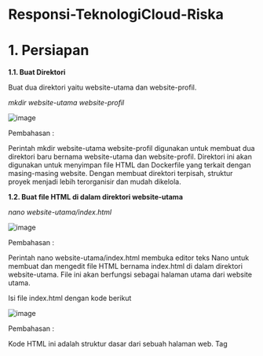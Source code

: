 # Responsi-TeknologiCloud-Riska
 
# 1. Persiapan

**1.1. Buat Direktori**

Buat dua direktori yaitu website-utama dan website-profil.

_mkdir website-utama website-profil_

![image](https://github.com/riskasitumorang/Responsi-TeknologiCloud-Riska/assets/136875985/a3642b2f-c994-49ba-b40f-c05a8208ac2b)

Pembahasan :

Perintah mkdir website-utama website-profil digunakan untuk membuat dua direktori baru bernama website-utama dan website-profil. Direktori ini akan digunakan untuk menyimpan file HTML dan Dockerfile yang terkait dengan masing-masing website. Dengan membuat direktori terpisah, struktur proyek menjadi lebih terorganisir dan mudah dikelola.


**1.2. Buat file HTML di dalam direktori website-utama**

_nano website-utama/index.html_

![image](https://github.com/riskasitumorang/Responsi-TeknologiCloud-Riska/assets/136875985/e794c1f0-c9fa-49af-9b8c-b97bce87ade9)

Pembahasan : 

Perintah nano website-utama/index.html membuka editor teks Nano untuk membuat dan mengedit file HTML bernama index.html di dalam direktori website-utama. File ini akan berfungsi sebagai halaman utama dari website utama.


Isi file index.html dengan kode berikut

![image](https://github.com/riskasitumorang/Responsi-TeknologiCloud-Riska/assets/136875985/d6a85906-f6fb-469b-a9f1-0e82016dcca5)

Pembahasan :

Kode HTML ini adalah struktur dasar dari sebuah halaman web. Tag <title> menetapkan judul halaman yang akan ditampilkan pada tab browser. Tag h1 digunakan untuk judul utama di halaman, dan tag p berisi tautan ke halaman profil dengan menggunakan tag <a>. Tautan ini akan mengarahkan pengguna ke website profil yang berjalan di port 8081.


**1.3. Buat file HTML di dalam direktori website-profil**

_nano website-profil/index.html_

![image](https://github.com/riskasitumorang/Responsi-TeknologiCloud-Riska/assets/136875985/df2d7244-1330-4437-80be-94a2ade5c4a9)

Pembahasan :

Perintah nano website-profil/index.html membuka editor teks Nano untuk membuat dan mengedit file HTML bernama index.html di dalam direktori website-profil. File ini akan berfungsi sebagai halaman utama dari website profil.

Isi file index.html dengan konten berikut:

![image](https://github.com/riskasitumorang/Responsi-TeknologiCloud-Riska/assets/136875985/4f09ff2b-b840-4672-8ba9-5d42f8f6eb99)

Pembahasan :

Kode HTML ini menampilkan halaman profil dengan judul "Profil Anda". Tag <img> digunakan untuk menampilkan gambar profil yang diambil dari file foto.jpg. Gambar ini akan disalin ke dalam kontainer Docker dan ditampilkan saat halaman profil diakses.

# 2. Buat Docker Network

Buat jaringan Docker dengan nama my-Riska-Novita-Situmorang-network

_docker network create my-Riska-Novita-Situmorang-network_

![image](https://github.com/riskasitumorang/Responsi-TeknologiCloud-Riska/assets/136875985/b0b4080f-af50-4a7f-958a-2a0a92cd0340)

Pembahasan :

Perintah docker network create my-Riska-Novita-Situmorang-network digunakan untuk membuat jaringan Docker dengan nama my-Riska-Novita-Situmorang-network. Jaringan ini memungkinkan kontainer yang berjalan di dalamnya untuk saling berkomunikasi menggunakan nama layanan (service name) sebagai DNS.


# 3. Buat Dockerfile dan Image

**3.1. Dockerfile untuk Website Utama**

_nano website-utama/Dockerfile_

![image](https://github.com/riskasitumorang/Responsi-TeknologiCloud-Riska/assets/136875985/11b91303-c8b6-4c3c-a829-161cda32a70e)

Pembahasan :

Perintah nano website-utama/Dockerfile membuka editor teks Nano untuk membuat dan mengedit Dockerfile di dalam direktori website-utama. Dockerfile ini akan berisi instruksi untuk membangun image Docker untuk website utama.


Isi file Dockerfile dengan kode berikut:

![image](https://github.com/riskasitumorang/Responsi-TeknologiCloud-Riska/assets/136875985/feab2a8e-ac0a-4875-b173-9feb5effd004)

Pembahasan :

Dockerfile ini menggunakan image dasar nginx:alpine, yang merupakan versi ringan dari Nginx. Instruksi COPY index.html /usr/share/nginx/html/index.html menyalin file index.html dari direktori kerja saat ini ke direktori default Nginx di dalam kontainer. Ini memungkinkan Nginx untuk menyajikan halaman web yang telah kita buat.

**3.2. Dockerfile untuk Website Profil**

_nano website-profil/Dockerfile_

![image](https://github.com/riskasitumorang/Responsi-TeknologiCloud-Riska/assets/136875985/f9df69c8-d485-4353-9d61-2cb526f52a59)

Pembahasan :

Perintah nano website-profil/Dockerfile membuka editor teks Nano untuk membuat dan mengedit Dockerfile di dalam direktori website-profil. Dockerfile ini akan berisi instruksi untuk membangun image Docker untuk website profil.

Isi file Dockerfile dengan konten berikut:

![image](https://github.com/riskasitumorang/Responsi-TeknologiCloud-Riska/assets/136875985/4305e9e3-7712-4336-8dfb-e19153be6d91)

Pembahasan :

Dockerfile ini juga menggunakan image dasar nginx:alpine. Selain menyalin file index.html, instruksi COPY foto.jpg /usr/share/nginx/html/foto.jpg menyalin file gambar foto.jpg ke direktori default Nginx. Ini memungkinkan halaman profil untuk menampilkan gambar yang diinginkan.	

# 4. Build Image
Bangun dua image Docker dari Dockerfile yang sudah dibuat.

_cd website-utama_

_docker build -t website-utama ._

![image](https://github.com/riskasitumorang/Responsi-TeknologiCloud-Riska/assets/136875985/991d8d6c-486b-44bf-a12d-0daa46e1ca64)

Pembahasan :

Perintah cd website-utama dan cd ../website-profil digunakan untuk berpindah ke direktori yang sesuai. Perintah docker build -t website-utama . dan docker build -t website-profil . digunakan untuk membangun image Docker dari Dockerfile yang ada di direktori masing-masing. Opsi -t memberi nama pada image yang dibangun, sehingga lebih mudah untuk dikelola dan diidentifikasi.

_cd ../website-profil_

_docker build -t website-profil ._

![image](https://github.com/riskasitumorang/Responsi-TeknologiCloud-Riska/assets/136875985/8e08336a-2793-43d4-966a-f50533c5a291)

Pembahasan :

Perintah cd ../website-profil digunakan untuk berpindah ke direktori website-profil dari direktori sebelumnya. Perintah docker build -t website-profil . digunakan untuk membangun image Docker dari Dockerfile yang ada di direktori tersebut. Sama seperti sebelumnya, opsi -t memberi nama pada image yang dibangun.
# 5. Docker Volume (Opsional)

Buat volume bernama profile-images.

_docker volume create profile-images_

_docker run -d --name temp-container -v profile-images:/data busybox_

_docker cp website-profil/foto.jpg temp-container:/data/_

_docker rm -f temp-container_

![image](https://github.com/riskasitumorang/Responsi-TeknologiCloud-Riska/assets/136875985/52e02325-6d9b-4556-9421-2a5129ad5a86)

Pembahasan :

Perintah docker volume create profile-images membuat volume Docker bernama profile-images. Volume ini digunakan untuk menyimpan data persisten yang dapat diakses oleh kontainer. Perintah docker run -d --name temp-container -v profile-images:/data busybox menjalankan kontainer sementara dengan volume yang terpasang. Perintah docker cp website-profil/foto.jpg temp-container:/data/ menyalin file gambar ke dalam volume, dan docker rm -f temp-container menghapus kontainer sementara setelah file berhasil disalin.

# 6. Menjalankan Container
Jalankan container dengan menyambungkan ke Docker network yang sudah dibuat.

6.1. Jalankan Container Website Utama
Jalankan container website-utama.

_docker run -d --name website-utama --network my-Riska-Novita-Situmorang-network -p 8080:80 website-utama_

![image](https://github.com/riskasitumorang/Responsi-TeknologiCloud-Riska/assets/136875985/c6ca4ce4-abd9-4ce0-8098-b7a47f1f7d6d)

Pembahasan :

Perintah docker run -d --name website-utama --network my-Riska-Novita-Situmorang-network -p 8080:80 website-utama menjalankan kontainer dari image website-utama dengan nama website-utama. Opsi --network my-Riska-Novita-Situmorang-network menyambungkan kontainer ke jaringan Docker yang telah dibuat. Opsi -p 8080:80 memetakan port 80 di dalam kontainer ke port 8080 di host, sehingga website utama dapat diakses melalui port 8080.

6.2. Jalankan Container Website Profil

_docker run -d --name website-profil --network my-Riska-Novita-Situmorang-network -p 8081:80 website-profil_

![image](https://github.com/riskasitumorang/Responsi-TeknologiCloud-Riska/assets/136875985/d21a68a8-f2bd-481e-8105-1772efb8090d)

Pembahasan :

Perintah docker run -d --name website-profil --network my-Riska-Novita-Situmorang-network -p 8081:80 website-profil menjalankan kontainer dari image website-profil dengan nama website-profil. Opsi --network my-Riska-Novita-Situmorang-network menyambungkan kontainer ke jaringan Docker yang telah dibuat. Opsi -p 8081:80 memetakan port 80 di dalam kontainer ke port 8081 di host, sehingga website profil dapat diakses melalui port 8081.

# Pengujian

Klik Traffic / Ports

![image](https://github.com/riskasitumorang/Responsi-TeknologiCloud-Riska/assets/136875985/eb9f3e1d-4732-4a4f-97f2-2e0adddb0cf3)

Akses website utama melalui browser: http://<IP_Address>:8080.

![image](https://github.com/riskasitumorang/Responsi-TeknologiCloud-Riska/assets/136875985/799b6c2d-4a3a-4ee5-a7a0-cdb0e84dba3e)

![image](https://github.com/riskasitumorang/Responsi-TeknologiCloud-Riska/assets/136875985/db5f6862-64f2-4705-8958-be5d1b31c107)

Klik link "profil" dan pastikan link tersebut mengarah dan menampilkan gambar profil Anda di http://<IP_Address>:8081/foto.jpg.

![image](https://github.com/riskasitumorang/Responsi-TeknologiCloud-Riska/assets/136875985/0c426be3-0b9b-40c5-bd88-5cf65bf324b2)

Pembahasan :

Untuk menguji apakah kedua website berjalan dengan benar, akses website utama melalui browser dengan URL http://<IP_Address>:8080. Klik link "profil" dan pastikan link tersebut mengarah ke dan menampilkan gambar profil di http://<IP_Address>:8081/foto.jpg. Ini akan memastikan bahwa kedua kontainer berjalan dan berfungsi sesuai yang diharapkan serta jaringan Docker berfungsi dengan baik untuk menghubungkan kedua website.
